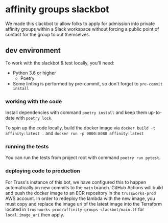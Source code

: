 # affinity groups slackbot

We made this slackbot to allow folks to apply for admission into private affinity groups within a Slack workspace without forcing a public point of contact for the group to out themselves.


## dev environment

To work with the slackbot & test locally, you'll need:

- Python 3.6 or higher
  - Poetry
- Some linting is performed by pre-commit, so don't forget to `pre-commit install`


### working with the code

Install dependencies with command `poetry install` and keep them up-to-date with `poetry lock`.

To spin up the code locally, build the docker image via `docker build -t affinity:latest .` and `docker run -p 9000:8080 affinity:latest`


### running the tests

You can run the tests from project root with command `poetry run pytest`.


### deploying code to production

For Truss's instance of this bot, we have configured this to happen automatically on new commits to the `main` branch.
GitHub Actions will build and push the docker image to an ECR repository in the `trussworks-prod` AWS account.
In order to redeploy the lambda with the new image, you must copy and replace the image uri of the latest image into the Terraform located in `trussworks-prod/affinity-groups-slackbot/main.tf` for `local.image_uri` then apply.
